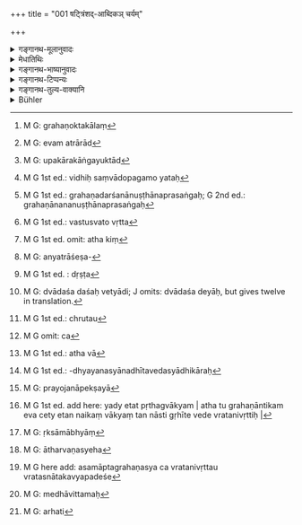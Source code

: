 +++
title = "001 षट्त्रिंशद्-आब्दिकञ् चर्यम्"

+++

<details><summary>गङ्गानथ-मूलानुवादः</summary>

Duties relating to the Three Vedas should be observed under the Preceptor for thirty-six years, or for half that period, or for a quarter, or precisely till they have been got up.—(1)
</details>

<details><summary>मेधातिथिः</summary>

द्विविधो ब्रह्मचारी पूर्वत्र प्रतिपादितः- नैष्ठिक उपकुर्वाणश् चेति । "आ समाप्तेः शरीरस्य यस् तु शुश्रूषते गुरुम्" (म्ध् २.२४४) इत्य् अनेन नैष्ठिकब्रह्मचर्यम् उक्तम् । "आ समावर्तनात्" (म्ध् २.१०८) इति पक्षान्तरम् अपि सूचितम् । तत्र नैष्टिकस्य नामधेयस्य प्रतिलम्भेनैव निमित्तवता अवधिशेषः सुगमितः । निष्ठाम् समाप्तिं गच्छति नैष्ठिकः । श्रुत्यैव कालो विहितः "आ समाप्तेः" इति । उपकुर्वाणस्य- 

- अनेन क्रमयोगेन । (म्ध् ६.८५) 

- तपोविशेषैर् विविधैर् व्रतैश् च विधिचोदितैः । 

- वेदः कृत्स्नो ऽधिगन्तव्यः ॥ (म्ध् २.१६५) 

इति संख्याया अविवक्षाया चैकद्वित्रिचतुःपञ्चषट्सप्तादिशाखाध्ययनं यथाशक्ति प्राप्तं नियम्यते ।

- **त्रैवेदिकं व्रतं चर्यम्** । त्रयाणां वेदानां समाहारस् त्रिवेदी, तद्ग्रहणप्रयोजनं **त्रैवेदिकम्** । ग्रहणक्रिया वृत्ताव् अन्तर्भवति वेदाधिगमस्य प्राग्विहितत्वात् । **व्रतं** ब्रह्मचारिधर्मकलापः । **चर्यं** चरितव्यम् । कृत्यो विधौ ।

- एवम् आहरणादीनां ग्रहणान्ततायां प्राप्तायाम् आह- **षट्त्रिंशदाब्दिकम्** इति । गृहीते ऽपि वेदे कालः पूरयितव्यः । 

- <u>यदि</u> स्वाध्यायाध्ययनविध्यर्थो धर्मः, तस्य च स्वाध्यायविधेर् ग्रहणे निवृत्तिः, किमर्था तर्हि द्वादशवार्षिकी ग्रहणोत्तरकालं[^१] व्रतचर्यानुवृत्तिः । 


[^१]:
     M G: grahaṇoktakālaṃ

- <u>अत्यल्पम्</u> इदम् उच्यते । दर्शपूर्णमासादिष्व् अप्य् आग्नेयादियागेभ्यः पराञ्चि यान्य् अङ्गानि तत्राप्य् एतद् वक्तव्यम् । समस्ताङ्गानुष्ठान एवाराद्[^२] उपकारकाद्यङ्गयुक्ताद्[^३] विशिष्टक्रमकाद् विध्यर्थसंपद्य् अवगतायां परिचोदनाशब्दाद् एव विधिः संपद्यते[^४] । 


[^४]:
     M G 1st ed.: vidhiḥ saṃvādopagamo yataḥ


[^३]:
     M G: upakārakāṅgayuktād


[^२]:
     M G: evam atrārād

- <u>अथ</u> महतो लधीयांसस् तदर्धिकपादिकग्रहणावधयः पक्षाः सन्ति । तेषु सत्सु कः खलु महाप्रयासम् अतिचिरकालं तावद् द्वादशवार्षिकं व्रचरणम् आद्रियेतेति चेत्, 

- <u>फलभूमार्थिनो</u> ऽङ्गभूयस्त्वम् अनुष्ठास्यन्ति । तद् उक्तं "प्रयत्नविशेषात् फलविशेषेण भवितव्यम्" इति ।

- <u>ननु</u> च नार्थावबोधाद् ऋते ग्रहणद्वारेण स्वाध्यायाध्ययनस्य किंचिद् अपरं फलम् अस्ति । एवं ह्य् आहुः- न तस्याध्ययनमात्रं तत्रभवन्तो याज्ञिकाः फलं समामनन्तीति । तथा "दृष्टो हि तस्यार्थः कर्मावबोधनं नाम" (शब् १.१.१) इति शबरभाष्ये । तस्य न च कश्चिद् विशेषो दृश्यते । 

- <u>यद्य् एवं</u> ग्रहणकाले ऽप्य् अन्तरेण व्रतधर्मानुष्ठानं ग्रहणानुष्ठानप्रसङ्गः[^५] । कश् चैवम् आह- अर्थावबोधार्थः स्वाध्यायविधिर् इति । स्वाध्यायविधिः स्वार्थ एव । नान्यस्यान्यार्थतायां प्रमाणम् अस्ति । अर्थावबोधो हि ग्रहणे सति वस्तुस्वभावत[^६] उत्पद्यते न विधितः । 


[^६]:
     M G 1st ed.: vastusvato vṛtta


[^५]:
     M G 1st ed.: grahaṇadarśanānuṣṭhānaprasaṅgaḥ; G 2nd ed.: grahaṇānananuṣṭhānaprasaṅgaḥ

- अथ किं[^७] स्वर्गादिफलार्थिनो ऽयं विधिः । 


[^७]:
     M G 1st ed. omit: atha kiṃ

- <u>एतद् अपि</u> कथं भविष्यति । 

- <u>का </u>तर्हीयं वाचो युक्तिः- "फलविशेषेण" इति । 

- <u>एषा</u> वाचो युक्तिः । संस्कारविधिस् तावद् अयं स्वाध्यायप्रधानः, तस्य स्वाध्याये कर्मण्य् उत्पन्नत्वात् । संस्कारविधयश् च न साक्षाद् अधिकारम् अर्हन्ति, किं तु संस्कार्यद्वारेण साधिकारविध्यन्तरम् अनुप्रविशन्ति । यथा "व्रीहिम् अवहन्ति" इति दर्शपूर्णमासाधिकारविषयाग्नेयादियागसाधनभूतपुरोडाशप्रभृतिव्रीहितुषकण-विप्रमोचनादिसंस्कारद्वारेण दर्शपूर्णमासापूर्वसंबन्धम् अनुभवति अवघातः, न तन्निरपेक्षः, स एव कर्तव्यतया प्रतीयते । एवम् हि वेदस्य संस्कार्यत्वं नान्यत्राशेषभूतस्य[^८] निर्वहति । दृष्टः[^९] स्वाध्यायाध्ययनानन्त्रम् अर्थावबोधः । अत इदम् अध्ययनम् अर्थावबोधपर्यन्तम् अवघात इव तण्डुलनिष्पत्तिपर्यन्तः । एतावांस् तु विशेषः । प्रकरणे ऽधीतत्वाद् अवघातो झट् इति लब्धाधिकारविध्यन्तरसंबन्धः । अयं त्व् अनारभ्याधीतत्वाद् अवबोधपर्यवसायी सकलफलकर्मानुष्ठानोपयोगितया गम्यमानो ऽधिकारः । तथा विध्यर्थनिवृत्तिर् एव फलविशेषो ऽभिप्रेतः । विधेर् हि पुरुषार्थत्वं व्युत्पन्नावगमम्, तत् साक्षाद् भवतु वा परंपरया वेति न विशेषः । गम्यमानाधिकारत्वाच् च स्वतन्त्र एवायं विधिः स्वात्मानम् अनुष्ठापयति, यद्य् अपि नित्यकामश्रुतिष्व् अर्थावबोध उपयुज्यते ।


[^९]:
     M G 1st ed. : dṛṣṭa


[^८]:
     M G: anyatrāśeṣa-

- <u>ये त्व्</u> अर्थावबोधद्वारेण ज्योतिष्टोमादिविध्येककार्यत्वम् इच्छन्ति तत्फलस्यैव च प्रयत्नविशेषाद् अतिशयम् आहुस् तेषाम् आचार्यकरणविधिना किम् अपराद्धम्, येन महता यत्नेन तदेककार्यता निषिध्यते । अप्रामाण्यं वेदस्य भवतीति चेत्, अस्तु । न प्रयोजनवशेन युक्तिसामर्थ्यायातो ऽर्थो हातुं शक्यते । युक्तिस् तु युक्त्यन्तरेण बलीयसा बाध्यते । 

- आचार्यकरणविध्येककार्यत्वे त्व् अस्य विधिरूपतैव हीयते, स्वार्थस्याविवक्षितत्वात् । तत्तुल्यं ज्योतिष्टोमाद्यनुप्रवेशे ऽपि । 

- यदा तु स्वतन्त्रो ऽयं विधिः स्वार्थानुष्ठापकस् तत्समानस्कन्धस् तदा स्वयम् एवेतिकर्तव्यतया युक्तो ऽनुष्ठीयते । 

- तत्र ये विकल्पिताः कल्पा लघीसांसो गरीयांसश् च, तेषां लघियसा सिद्धे गरीयसाम् अनुष्ठानं विध्यर्थ एव विशेषम् आवहति । यथाधाने "एका देया तिस्रो देया द्वादश देयाः" (वार्श् ३.२.३.४५) इत्यादि[^१०] । अनुष्ठिते चास्मिन् विधौ स्वसामर्थ्याच् छ्रुतो[^११] वा भवतु प्रतीयमानो वा कल्पो वा, प्रमाणभेदो ऽयं न संबन्धभेद, सर्वथोभ्यतः स्पर्शतो न मुच्यामहे, यद्य् अस्य विधिः स्वार्थानुष्ठापको ज्योतिष्टोमाद्युपकारकत्वं च[^१२] ।


[^१२]:
     M G omit: ca


[^११]:
     M G 1st ed.: chrutau


[^१०]:
     M G: dvādaśa daśaḥ vetyādi; J omits: dvādaśa deyāḥ, but gives twelve in translation.

- <u>ननु</u> किम् इदं पूर्वापरविरुद्धं प्रलप्यते । प्रागुक्तम्- न साक्षात् संस्कारविधयो ऽधिकारसंबन्धिनः, इदानीं तु स्वतन्त्र एवायं विधिः स्वार्थानुष्ठापक इति । यथायं[^१३] विशेषश्रुतेनान्वयिना न संबध्यते, गम्यमानस् त्व् अधिकारः संस्कारविधीनाम् अप्य् अविरुद्ध इति । नायं विशेषो यद्य् अस्य विधिप्रयुक्तम् अनुष्ठानम् अर्थावबोधांश इष्यते । पाठमात्रस्याचार्यविधिप्रयुक्तत्वात् संस्कारविधीनाम् अधिकारसंबन्धो ऽभ्युपगतः स्यात् । अथ विध्यन्तरोपकारकत्वात् तत्प्रयुक्तम् अनुष्ठानम्, तथा सत्य् अधिकृतस्याध्ययनं स्यान् नाधीतवेदस्याधिकारः[^१४] । तदा च शूद्रस्याधिकारो दुर्निवारः । न चाध्ययनानन्तरं वेदार्थश्रवणं प्राप्नोति । यदैव हि यदृच्छया कुतश्चिद् अधिगतं भवति "ज्योतिष्टोमनाम कर्म वैदिकं स्वर्गफलम्" इति, तदैव तदितिकर्तव्यतां शिक्षेत् । तत्काल एव च तदुपयोगिनो मन्त्रान् याजमानान् अधीयीत ।


[^१४]:
     M G 1st ed.: -dhyayanasyānadhītavedasyādhikāraḥ


[^१३]:
     M G 1st ed.: atha vā

- <u>अत्र केचिद्</u> आश्रयिन्यायेन (प्म्स् ४.१.१८) परिहरन्ति । यथैव हि स्विष्टकृदादय उभयरूपाः संस्कारार्थकर्मतया, एवं स्वाध्यायाध्ययनम् अप्य् अभिधानविनियोगानुसारितया क्रियाफलावबोधदर्शनेन च संस्कारकर्म फलवत् कर्मार्थकर्म । अतः साधिकारत्वसिद्धिः । कः पुनर् अधिकारी । उपनीतस् त्रैवर्णिको माणवक इति ब्रूमः । ब्रह्मचारिधर्मेषु ह्य् एतद् आम्नायते । लिङादयो ह्य् अविनाभूतनियोज्यार्थविध्यर्थप्रतिपादकाः । तत्र विशेषाकाङ्क्षायां क्वचिच् छब्दसमर्पितो विशेषो भवति- "स्वर्गकामो यावज्जीवम् अग्निहोत्रं जुहोति" । क्वचिद् श्रुतो ऽप्य् अन्विताभिधानसामर्थ्यबलेन कल्प्यो विश्वजिदादिषु । क्वचित् प्रकरणाद् वस्तुसामर्थ्याद् विध्यन्तरपर्यालोचनयापि च प्रतीयते । तद् एतद् इह सर्वम् अस्ति । प्रकृतो ब्रह्मचारी । वस्तुसामर्थ्येन चार्थावबोध उपजायते । स च सर्वविधिषूपयुज्यते, विदुषो ऽधिकारात् ।

- <u>तद् इदम् अपरे</u> न मृश्यन्ति । संस्कारविधित्वेनैवास्य प्रतीयमानाधिकारता । यतः संस्कारकर्माणि संस्कार्यार्थतयानुष्ठीयन्ते । यदि च संस्कार्ये न दृश्येत विशेषस् ततः सक्तुवत् संस्काररूपता हीयेत । अस्ति चात्र फलवत्कर्मावबोधलक्षणो विशेषः । यत् तु "स्विष्टकृदादिवत्" इति, तत् प्रकृतिप्रत्ययविज्ञानागम्यत्वरूपहानितया युक्तोभयरूपता । 

- तस्मात् स्थितं स्वतन्त्रो ऽयं विधिर् माणवकस्येति । अतश् च स्वत एवानुष्ठेयो नावघातादिवद् दर्शपूर्णमासाद्यधिकारनियोगाक्षेपेण ।

- एवम् अनेकवेदाध्ययनम् अपि द्रष्टव्यम् । तत्रापि ह्य् एकेन वेदेन निर्वृत्ते विध्यर्थे किम् इत्य् अनेकवेदाध्ययनम् । फलबूम्ना तु युज्यते । फलं च पूर्ववत्, न तु वाक्यशेषाधीतं पयोदध्यादि । एवाम् स्थित एकवेदाध्यायिनः स्वशाखानदीतानां मन्त्राणां कर्मोपयोगिनां कर्मानुष्टानकाले सामर्थ्यात् तदाक्षिप्तम् अध्ययनम् अनुज्ञातं भवति । यद्य् अप्य् अधीतवेदस्याधिकारे "अधीत" इति ।

- <u>अन्ये</u> तु "ब्राह्मणेन निष्कारणो धर्मः षडङ्गो वेदो ऽध्येयः" (पत् इ- १) इति निष्कारण इत्य् एतस्याधिकारपदतां मन्यन्ते । निष्कारणः, कारणं प्रयोजनम् अनुद्दिश्य, नित्यकर्मवत् कर्तव्यम्। न ह्य् अस्याधिकारसमर्पकत्वम् अन्तरेण विषयद्वारेण क्रियाकारकतद्विशेषणत्वादिनान्वयः संभवति । तस्मात् सत्य् अपि संस्कारविधित्वे गम्यमानाधिकारत्वं श्रूयमाणाधिकारत्वं वाविरुद्धम् ।

- <u>अपरे</u> तु संस्कारविधित्वाद् अनधिकारताम् एव ज्यायसीं मन्यन्ते । अनुष्ठानविशेषलाभार्थो ह्य् अधिकार उपास्यते । स चेह संस्कार्यविशेषदर्शनाद् एव सिद्धः । संस्कारविधयः प्रयोजनापेक्षाः[^१५] । क्रियाफलम् एवात्र विधिसाध्यम् । तच् च कर्मस्थं ग्रहणलक्षणं दृश्यत एवाविरुद्धम् ।


[^१५]:
     M G: prayojanāpekṣayā

- अश्रुते विभागे स्मृत्यन्तराद् विभागावगतिः- "प्रतिवेदं ब्रह्मचर्यं द्वादशाब्दानि" (य्ध् १.३६) इति । के पुनर् अत्र त्रयो वेदा अभिप्रेताः । ऋग्वेदो यजुर्वेदः सामवेद इति । अथ किं नाथर्वणो वेद इति ।[^१६] क एवम् आह । किं त्व् अत्र यथाश्रुतं संस्कार्यत्वनिर्बर्हणायाम् अर्थावबोधनिष्ठतया तस्य विधेर् अनुष्ठानलाभः । अवबोधो हि सकलकर्मानुष्ठानोपयोगीति । आथर्वणश् चाभिचाराद्युपदेशबहुलः । तस्मान् न ज्योतिष्टोमादिकर्माणि विधीयन्ते । नापि तेषां किंचिद् आङ्गम् । त्रय्यैव हौत्राध्वर्यवौद्गात्रादिसकलतदङ्गपरिसमाप्तिः । प्रधानोत्पत्तिविधयश् च त्रय्याम् एव ज्योतिष्टोमादीनां सन्ति । ब्रह्मत्वम् अपि त्रय्याम् एव विद्यते । त्रिशब्दश् च संख्यावचनः । न च संख्याशब्दाः कंचिद् धर्मम् एकम् अनपेक्ष्य प्रवर्तन्ते । अतो येषाम् एवेह कर्योपदेशपरता त एव त्रिशब्देनाभिगदितुं शक्यन्ते । न चाथर्वणस्य तत्कार्यानुप्रवेशः । न तत्र प्रधानविधयो ज्योतिष्टोमादीनाम्, नाङ्गविधयः । श्येनादिष्व् अभिचारयज्ञेषु त एवर्त्विजः सैवान्यापीतिकर्तव्यता । वेशेषो ऽपि यः सो ऽपि त्रय्याम् एवोपदिष्टः । अत ऋग्यजुषाम् ऋक्सामभ्यां[^१७] चैकत्र कर्मणि समावेशाभावात् त्रिवेदीव्यपदेशानुपपत्तेर् नाथर्वणस्येह[^१८] ग्रहणं स्वाध्यायशब्दवाच्यत्वात् त्व् अध्ययनविधेस् तद्विषयत्वम् अविरुद्धम् ।


[^१८]:
     M G: ātharvaṇasyeha


[^१७]:
     M G: ṛksāmābhyāṃ


[^१६]:
     M G 1st ed. add here: yady etat pṛthagvākyam | atha tu grahaṇāntikam eva cety etan naikaṃ vākyaṃ tan nāsti gṛhīte vede vratanivṛttiḥ |

- **तदर्धिकम्** । षट्त्रिंशत्संख्या प्रत्यवमृश्यते । ततो ऽर्धम् अष्टादशवर्षाणि । अत्रापि विभागकल्पना षड्वर्षाणि । अत्रापि **पादिकम्** । पादश् चतुर्भागभागिनी सैव संख्या । नव वर्षाणि । चतुर्थो भागः । प्रतिवेदं त्रीणि ।

- <u>कथं</u> पुनस् त्रिभिर् वर्षैर् वेदः शक्यो ग्रहीतुम् । 

- [^१९]भवति कश्चिन् मेधावितमः[^२०] । 


[^२०]:
     M G: medhāvittamaḥ


[^१९]:
     M G here add: asamāptagrahaṇasya ca vratanivṛttau vratasnātakavyapadeśe

- <u>अपर आह</u> । न ग्रहणस्वरूपप्रयुक्ता धर्माः, किं तर्हि तद्विषयेण विधिना प्रयुज्यन्ते । तत्रापि निवृत्ते ग्रहणे यदि कानिचिद् अहानि नियमानुपालनम् अध्ययनकाले क्रियते तावत् संपाद्यत एव शास्त्रार्थः । भवेत् स्वाध्यायविध्यर्थं तावतैवाङ्गकलपानुष्ठानम् । असमाप्तग्रहणस्य तद्व्रतनिवृत्तौ व्रतस्नातकव्यपदेशः । अतः कालविशेषविधानं युक्तम् । त्रिभिर् वर्षैः विना न व्रतस्नातको भवति । तद् यद्य् अपि "स्नानं वेदसमाप्ताउ" इति केचित् स्मरन्ति, तथापि तदर्थव्रतसमाप्ताव् अपि प्रयोग उपचाराद् उक्त एव । 

- <u>तद् अयुक्तम्</u> । सत्य् अपि विधिप्रयुक्ते यावदध्ययनभावितैव व्रतानां युक्ता । अध्ययनसंयोगेन हि तानि चोद्यन्ते । यावदध्ययनं भवितुम् अर्हन्ति[^२१] । वचनाद् एव हि त्रिसांवत्सरी व्रतवर्या प्राग् अपि ग्रहणाद् यद्य् एतत् पृथग्वाक्यम् । अथ तु ग्रहणान्तिकम् एवेत्य् एकं वाक्यम्, ततो नास्त्य् अगृहीते वेदे व्रतनिवृत्तिः । एवकारेणैवम् एव पक्षम् अनुमन्यन्ते । 


[^२१]:
     M G: arhati

- <u>यदि</u> नास्त्य् अगृहीते वेदे तन्निवृत्तिः, कथं तर्हि व्रतस्नातको वेदस्नातक इति भेदेन व्यपदेशः ।

- <u>चतुर्थे</u> वक्ष्यामः । 

- षट्त्रिंशदब्दाः समाहृताः "षट्त्रिंशदब्दम्", तत्र भवं **षाट्त्रिंशदाब्दिकम्** । एवं **त्रैवेदिकम्** । तदर्धपरिमाणं **तदर्धिकम्** । एवं **पादिकं ग्रहणान्तिकम्** इति । सर्वत्र "अत इनिठनौ" (पाण् ५.२.११५) इति मत्वर्थीयः । न तु यस्य यत्परिमाणं तत् तस्यास्तीति शक्यते ऽपदेष्टुम् ॥ ३.१ ॥
</details>

<details><summary>गङ्गानथ-भाष्यानुवादः</summary>

Two kinds of Religious Students have been described above—the life-long student and the student for a limited period. Verse 2.244—where it is said that ‘he serves the Preceptor till the dissolution of his body’—has described the life-long studentship; while verse 2.108—where the ‘Final Return’ has been described as the limit—has indicated the other alternative. As regards the ‘Life-long Student,’ the mention of the name, itself, which is based upon reason, serves to indicate the limit of the period of studentship; the term ‘*naiṣṭhika*’ meaning that which goes to the very ‘*niṣṭhā*.’ or end of a thing; and the exact period has been stated by the direct declaration that ‘it extends to the dissolution of the body.’ As regards the ‘limited’ studentship, we have the following texts bearing upon it:—(*a*) ‘by this course of application etc.,’ (6. 85), (*b*) ‘the entire Veda should be acquired by means of particular austerities and several observances prescribed by Injunctions’ (2.165); and since these texts do not specify any particular number of Vedas to be learnt, it would seem as if these injunctions intended the pupil to learn one, two, three, four, five six, seven or any other number of Vedic texts, in fact, as many as he could learn. The present verse proceeds to restrict the number of Vedas to be learnt.

‘*Duties relating to the Three Vedas should be observed*.’—‘*Relating to the three Vedas*’ means ‘conducive to the learning of the three Vedas;’ the act of ‘learning’ being implied by the compound, on the strength of the fact that the ‘getting up of the Veda’ has been presented before.—‘*Duties*’—*i.e*., the whole lot of duties laid down for the Religious Student,—‘*should be observed*’—one shall observe them; the verbal affix having the injunctive force.

From the above it might be assumed that the duty of ‘fetching the fuel’ and the rest also should continue to be kept up only till the texts have been got up (and no longer); and, in order to preclude this notion, the text adds—‘*for thirty-six years*;’ which means that even after the Veda has been got up, the full period has to be completed.

“If the detailed duties, that have been laid down are related to the injunction of learning the Veda,—and this Injunction ceases to be operative after the Veda has been learnt,—then why should the observances of studentship be continued for twelve years, even after the Veda has been learnt?”

What you say is too little. You might say the same in regard to the performance, at the *Darṣa-pūrṇamāsa*, of all those secondary details that come after the *Āgneya* and other primary offerings. The fact of the matter is that, just as in the case of the sacrifice, the due result is obtained only when the act is performed along with all its details, so in the case in question also the fulfilment of the Injunction (of Learning) is complete only after the act has been performed along with all the details in the duly prescribed order.

“There are several lesser alternative periods—half, and quarter of the full period—mentioned as the limit for study; and when these are permitted, who is there who would keep up the observances, which require such effort, for twelve years?”

Pupils, desirous of more extensive results, will have recourse to the carrying out of the larger details. To this effect we have the saying—‘when there is greater effort, there must follow larger results.’

“As a matter of fact, the learning of the Veda, through study, does not lead to any other result except the understanding of the meaning of Vedic texts. They say that—‘the revered Ritualists do not regal’d mere learning as the result;’ and in the *Śabara-bhāṣya* also we read—‘the purpose served by it has been found to consist in the comprehension of what should be done.’ And certainly, there is no diversity (or divergent grades) in the said comprehension.”

If that be so (if the comprehension of meaning were the sole end of Vedic Study), then, inasmuch as such comprehension could come about at the time of learning the Text, even without the keeping of any observances, there should be no keeping of the observances at all. Then again, who says that the Injunction of Vedic Study is for the purpose of comprehending the meaning of Vedic texts? In fact, the Injunction of Vedic Study is for the purpose of Vedic Study itself; there is no reason for regarding one thing as being for. the purpose of another thing. As for the comprehension of meaning, it follows after the Text Las been learnt, by the very nature of things, and not by virtue of the Injunction.

“Then, is the Injunction meant for one who desires Heaven?”

How can this also be possible?

“What, then, is the meaning of your assertion that there are larger results obtained (when the act is performed along with more extensive details)?”

The meaning of the statement is as follows:—The whole Injunction prescribes a sanctiticatory process, in which ‘Vedic Study’ forms the predominant factor, by reason of the sanctification being accomplished during that ‘study.’ And Injunctions of sanctifications do not stand in need of the direct mention of the result the seeker whereof would be entitled to their performance; in fact, through the object sanctified, they become part and parcel of another Injunction in connection with which a particular result has been mentioned. For example, we have the Injunction ‘the corns should be threshed and this ‘threshing’ becomes related to the transcendental results proceeding from the Darśa-pūrṇamāsa sacrifices,—not by itself, but—only through the removal of the chaff which goes to purify the corns of which is made the cake used at the *Āgneya* and other offerings making up the
*Darśa-Pūrnamāsa*; and it is thus that the threshing comes to be
recognised as something to be done. In the same manner, the Veda cannot be regarded as something to be sanctified or refined, except as subordinate to something else. As a matter of fact, we find that the comprehension of meaning actually follows after ‘Vedic Study from which it follows that this act of ‘study’ itself extends up to the comprehending of the meaning, just as the act of ‘threshing’ extends up to the accomplishment of the Rice. The only difference in the two cases is as follows:—By reason of its injunction occurring in the same context, the ‘threshing’ becomes quickly recognised as related to another Injunction mentioning a result; while the Injunction in question (of Vedic Study) does not occur in the context of any particular act, and is regarded as extending up to the comprehension of meaning; so that its connection with results is only implied by the fact of its being of use in the performance of all those acts that are enjoined as leading to various results. Thus the fact that an Injunction aims at some useful purpose of man is readily understood; and it makes no difference whether it does so directly or indirectly. And since its connection with a result is clearly implied, the Injunction in question gets itself carried out independently by itself, even though the comprehension of meaning is of use in connection with the injunctions of compulsory and voluntary acts.

Some people have held the view that—“the injunction of Vedic Study serves, through the comprehension of meaning, the same purpose as the injunctions of the Jyotiṣṭoma and other acts, and that the additional effort (involved in Vedic Study and comprehension of meaning) serves to enhance the quality of the results brought about by those acts.” But what fault has the Injunction of ‘becoming a Teacher’ done for those people, that they should have made great efforts to deny the view that this latter also serves the same purpose as the Injunction of ‘Vedic Study?’ If it be urged that—“under this view, the Veda would become unauthoritative,”—our answer is that, that might be so; but when a certain fact is well established by reason and arguments, it is not abandoned or rejected for the sake of accomplishing any purpose. In fact, an argument is set aside only by another and a more cogent argument.

“But if the Injunction of Vedic Study were taken as serving the same purpose as that of ‘becoming a Teacher,’ then the former would lose its injunctive character; as in that case no significance would attach to what is expressed by its own words.”

The same thing happens also when the Injunction in question is made a part and parcel of the Injunction of the Jyotiṣṭoma, etc.

If, on the other hand, the Injunction of Vedic Study is regarded as independently by itself conducive to the carrying into effect of what it enjoins, then, standing upon an equal footing with all other Injunctions, it rightly comes to be acted up to by itself, as a necessary factor (of all performances).

Thus then, out of the several alternative options—some heavier than the rest—that have been set forth (in the verse), if the lighter alternative serves to accomplish the desired purpose, all that the undertaking of the heavier option can do is to add something to the quality of what has been prescribed by the Injunction. Just as is the case with the options of giving ‘one, three or twelve cows’ as a fee in connection with the Laying of Fire. Thus then, if the Injunction of Study has been carried into effect on its own accouut (and the Veda has been studied), we cannot escape from its twofold relation—*viz*.: (1) its leading to the performance of what it itself prescribes, and (2) its helping the performance of the Jyotiṣṭoma and other acts; it matters little whether such relation is directly stated, or implied, or assumed; for this latter fact would involve a diversity only in the means whereby the knowledge of the relation is obtained, and not any in the relation itself.

“How is it that you are making statements, of which the succeeding ones are inconsistent with the preceding ones? It has been asserted above that Injunctions of sanctification are never directly related to results; while now it is stated that the Injunction in question is by itself conducive to itself being carried into effect. It might be urged that—‘Though it is true that the Injunction of Sanctification is not related to any directly mentioned result, yet there is nothing incompatible in its being related to such results as are indirectly indicated.’ But even this makes no difference, if the performanceof the act (of Study), as prompted by the injunction in question, is made to extend to the comprehension of meaning also. Even so, the mere learning of the Text being got at in accordance with the Injunction of ‘having recourse to a teacher &c.,’ it would become admitted that Injunctions of sanctification are related to definite results. If, on the other hand, the performance of the act (of study) were in accordance with the Injunction as helping other Injunctions (*i.e*., those of the Jyotiṣṭoma and other acts), then, in that case, it would come to this that the Veda would be studied by one seeking after the stated result, and not that the person who has studied the Veda is entitled to the performance of acts leading to that result; and in that case, the Shudra’s title could not be denied. Nor does it necessarily follow that the meaning of Vedic texts should be learnt immediately after the texts have been learnt. In fact, whenever one might, by chance, come to understand that ‘a certain Vedic act, named Jyotiṣṭoma, leads to Heaven,’ he would learn the details of the procedure of that act, and at that same time he would also read up such Vedic texts related to that act as would have to be recited by the sacrificer.”

To the above, some people make the following answer, on the basis of the principle enunciated in Pūrva-Mīmāṃsā—Sutra 4.1. 18 *et. seq*. The
*Sviṣṭakṛt* and other similar offerings have been regarded as being of
both kinds, serving the purposes of sanctification and also leading to specific results; and, on the same analogy, ‘Vedic Study’ also would be of both kinds—being purely sanctificatory, as indicated by the words of the Injunction prescribing it, and also leading to particular results, by virtue of its bringing about the comprehension of the meaning of texts which ultimately leads to the performance of acts (directly bringing about those results). It is in this manner that the Injunction of Vedic Study becomes conducive to definite results.

“But who is the person to whom the results accrue (and who, by seeking for that result, comes to perform the act)?”

Our answer is that it is the Boy belonging to one of the three higher castes, who has gone through the Initiatory Rite. That this is so is clear from the fact that the act (of Vedic Study) has been prescribed among the duties of the Religious Student. The Injunctive and other similar affixes are expressive of that injunction or persuasion which is inseparable from the person sought to be persuaded; and when the question arises as to particular details regarding that person, (*a*) sometimes the information is supplied by the words of the Injunction itself—*e.g*., in the sentence ‘one desiring heaven should perform the Agnihotra throughout his life (*b*) sometimes, even though not directly mentioned, he comes to be assumed on the basis of what is directly stated;—*e.g*., in the case of the *Viśvajit* and other sacrifices;—(*c*) sometimes, again, he is indicated by the examination of other Injunctions in view of the force of the context and the nature of things. In the present case, all this is present:—(*a*) the Religious Student happens to be the person dealt with in the context (in which the injunction of Vedic Study occurs); (*b*) the comprehension comes about from the nature of things; and (*c*) the Study is of use in connection with all other Injunctions, as it is only one who has learnt the Veda that is entitled to the performance of any Vedic act.

This explanation is not accepted by others. \[According to these\] it is in the character of the ‘Injunction of Santcification’ itself that the Injunction in question has (he corres-pondiṇg result indicated. As a matter of fact, all sanctificatory acts are done for the sake of the thing sought to be sanctified; and if no peculiarity is perceived in that object, then the act would lose its very character of ‘sanctification,’ as it happens in the case of the ‘*Saktu*.’ In the case in question, however, there does appear a peculiarity in the shape of the comprehension of acts conducive to definite results. The case of the ‘*Sviṣṭakṛt*’ offering has been cited above; but in that case the two-fold character has to be admitted, as if both were not held to be denoted by the root and the affix, then the act (of ‘sacrifice’) would cease to be itself.

From all this it follows that the Injunction in question stands by itself, and pertains to the initiated boy; and hence the act (of ‘study’) has to be done fo r its own sake, and not as subserving, like the *threshing* of corn, the purpose of results proceeding from the performance of the *Darśa-pūrṇamāsa* and other sacrifices.

The same should be understood to be the case with the learning of more than one Veda; In connection with this also, the question might arise as to why one should learn several Vedas, when the Injunction is duly fulfilled by the learning of one Veda only? And here also the answer would be that the learning of several Vedas would be conducive to large results. The result of such learning also would be of the nature described above, and not of the nature ‘milk,’ ‘curd,’ and the like. Such being the case, if one has learnt a single Veda, when he comes to undertake the performance of acts requiring the use of mantras not occurring in the particular Vedic Rescension learnt by him, the very force of circumstances permits his learning of those Mantras; though in describing the title to the performance of Vedic acts, as belonging to ‘persons who have learnt the Veda,’ the qualification mentioned is that he should have *duly learnt* the Veda. \[But the peculiar circumstances of the case render it permissible for the performer to leam the mantras at the time\].

Others have held that in the text—‘that the Veda with its six subsidiary sciences should be learnt is what should be done by the Brāhmaṇa without any other motive,’—the phrase ‘without any other motive’ explains the nature of the act as regards the person to perform it; the term ‘without any motive’ means ‘without having any other end in view;’ so that what is meant is that the act should be done as a compulsory one. Unless we take this term as indicating the nature of the person to perform it, it cannot be construed with the rest of the sentence either in the form of an act, or in that of an agency contributing towards the act, or in that of a qualification of the act, and so forth.

Thus, then, even though the Injunction in question be one of sanctification, yet it may have its result indicated indirectly (as explained before), or stated directly (as now explained); and neither of this involves any incongruity.

Others, again, argue that since it is an Injunction of sanctification, it is better to take it as not related to any result at all. For the result is sought after only for endowing the act with a certain peculiarity; and this peculiarity in the present case is obtained by noting the thing to be sanctified. It is true that Injunctions of sanctification stand in need of the mention of purposes served by them; but all that is sought to be accomplished by an injunction is the result of the act enjoined; and such result, in the present case, is actually found to consist in the ‘getting up’ of the text; and there is nothing incongruous in this.

The present verse not specifying the period for the learning of each Veda, we derive the knowledge of the specific period from other Smṛti-texts, which lay down that the studentship relating to each Veda is to extend over twelve years.

The next question that arises is—which are the ‘three Vedas’ that are meant here?

They are the Ṛgveda, the Yajurveda and the Sāmaveda.

“Then, is the *Atharvan* not a Veda at all?”

Who says so? All that is meant by the present context is a certain sanctification; and when the sanctification in question is found to be one that can be accomplished by taking the words of the present verse in their literal sense, the Injunction in question has its performance secured by being extended up to the comprehension of meaning; and this for the simple reason that the said comprehension is of use in all performances. As for the Atharvan Veda, it deals for the most part with magical spells, and hence neither the *Jyotiṣṭoma* and other such acts, nor any details pertaining to these, are prescribed in it; in fact, all the duties relative to the *Hotṛ* the *Adhvaryu* and the *Udgātṛ* are completely laid down in the Three Vedas; the duties of the Brahman-priest also are laid down in the Three Vedas. Then, again, the term ‘three’ denotes a special number, and whenever a particular numeral is used, it is always with reference to a particular character (in which the things included under that number are found to agree). So that, in the case in question, those alone can be taken as included under the number ‘three’ which are found to possess the common character of containing Injunctions regarding what ought to be done. And the Atharvan does not fall within this category; as it does not contain any injunctions of such, primary acts as the Jyotiṣṭoma and the rest, not of any of their subsidiaries. As regards the *Śyena* and other malevolent sacrifices, these also are performed by the same priests (as the
*Jyotiṣṭoma*, &c.), and their procedure also is the same, with a few
additional details; but even those peculiar details are such as have been prescribed in the Three Vedas. Thus, theu, since the Atharvan Veda is\|not found, in the performance of any act, to be grouped either With Ṛk and Yajus, or with Ṛk and Sāman, it cannot be included under the appellation of ‘Three Vedas and this is the reason why it has not been mentioned in the present context But, since it is included under the term ‘*svādhyāya*,’ ‘*veda*,’ there is nothing incongruous in its being included under the wider Injunction of ‘Vedic Study.’

‘*For half that period*’—‘*that period*’ refers to ‘thirty six years;’ the ‘half’ of which is eighteen years. Here also the division of time would be six years for each Veda.

‘*Or for a quarter*;’—‘Quarter’ is the fourth part of the said number,
*i.e*., nine years, that is, three years for each of the three Vedas.

“But how can the Veda be got up in three years.”

It is quite possible that a certain pupil may be exceptionally intelligent (and he could get up the Veda in three years).

Other people offer the following explanation:—The duties prescribed in the verse are not made conditional upon the character of the ‘learning they are conditioned by the injunction bearing upon the duties themselves. So that if, before the learning has been accomplished, the rules are duly observed for a few days during the course of learning, the purpose of the Injunction becomes duly fulfilled; as the observance of the details even to that extent would go to fulfil the conditions of the Injunction of Vedic Study. If one puts an end to his observances before he has got up the text, then he comes to be called a ‘*Vratasnātaka*’ ‘renouncer of observances.’ Thus, inasmuch as both these contingencies are possible, it is only right that a definite period of time should have been prescribed; and the meaning is that one does not become entitled tō the title of ‘*Vratasnātaka*’ unless he has put in *three years*’ work (at least). Though some *Smṛtis* lay down that ‘there is Final Bath only on the completion of Vedic Study,’ yet it is quite reasonable to apply the name ‘Bath’ (*snāna*) figuratively to the completion of the observances relative to Vedic Study.

This, however, is not right. Though the observances are objects of independent Injunctions, yet the right course to be adopted is that they should be kept up as long as the ‘study’ continues. In fact, the observances having been actually enjoined in connection with Study, they must continue throughout the study. If the first part of the present verse (consisting of the first three feet) were taken separately, then the words of the text themselves would make the observances abandoned after three years only, even before the ‘study’ has been finished. If, on the other hand, the whole verse—including the last quarter—is taken as a single sentence, then the observances cannot cease until the Veda has been wholly learnt. In fact, the particle ‘*eva*,’ ‘precisely,’ clearly indicates that this last view is the correct one.

“If there is no cessation of the observances until the Vedas have been learnt, how is it that three are two distinct titles (l) ‘*Vratasnātaka*’, ‘who has completed the observances.’ and (2)
*Vedasnātaka*,’ ‘who has completed the Veda’?”

We shall explain this under Discourse IV.

The aggregate of ‘thirty-six years’ is called ‘*ṣaṭtṛṃśadabdam*;’ that which pertains to this aggregate is ‘*ṣaṭtṛṃśadābdikam*’. Similarly, the term ‘*traivedikam*.’ That whose extent is half of that is ‘*tadardhikam*.’ Similarly, ‘*pādikam*’ and ‘*grahaṇāntikam*.’ The possessive affix in these terms is in accordance with Pāṇini’s Sūtra 5.2.145. The forms cannot come under Pāṇini’s 5.1.57.—(1).
</details>

<details><summary>गङ्गानथ-टिप्पन्यः</summary>

“The Atharva Veda is here, as in most of the ancient Dharmasūtras, left
out altogether. Baudhāyana alone states that the term of Studentship
extends over forty-eight years, and that rule includes the Atharva
Veda.”—Buhler.

*Medhātithi* (p. 187, l. 10)—‘*Yatraiva hi sviṣṭakṛdādayaḥ*.”—See
*Mīmāṃsā Sūtra* 4.1.18 *et seq*. The question being whether the
*Sviṣṭakṛt* offering (which is made with the remnants of the sacrificial
materials) serves only as a ‘disposal’, or it also serves some
transcendental purpose,—the conclusion is that in tills case a
transcendental result, even though not mentioned in the texts, has to be
assumed.

This verse is quoted in *Madanapārijāta* (p. 97), where the following
notes are added:—‘*Traividyā* means *the three Vedas*;—the Studentship
over the three Vedas should be made to extend over thirty-six years;
that is, one should devote twelve years to studentship over each of the
three Vedas;—in the case of ‘half the period six years have to be
devoted to each of the three Vedas; and in the ease of ‘quarter of the
period only three years.

It is quoted in *Vīramitrodaya* (Saṃskāra, p. 557), where the following
totally different explanation is added:—The meaning of this is as
follows:—In the event, of the Boy studying the three Vedas, his
Studentship should extend over thirty-six years; if he studies only two
Vedas, then over ‘half, *i. e*. half of forty-eight years, or
twenty-four years; that such is the meaning we deduce from the other
texts bearing on the subject;—the ‘quarter’ also has to be similarly
explained. If the ‘half’ and ‘quarter’ were taken in relation to
‘thirty-six years’, then the meaning would he that the Studentship
should extend over *eighteen* and *nine* years respectively; and this
would not agree with any other *Smṛti* text This same consideration gets
rid of the fanciful view set forth by the *Candrikā* that “in the case
of ‘half’, the Boy should devote six years to each of the three Vedas,
and in that of ‘quarter’, three years to each.”

It is interesting that this last view has been adopted by Medhātithi.
(See Translation, p. 11). This view appears to have the support of
Yājñavalkya (l.36), which clearly states that—“Studentship should extend
over either twelve or five years *for each Veda*.”

This verse is quoted in *Aparārka* (p. 67), which adds that the
studentship over one Veda is to extend over *six* years in the case of
‘half’, and over *three* years in the case of ‘quarter’;—in
*Smṛticandrikā* (Saṃskāra, p. 166), which adds the following
explanations:—‘*Traivedikam*’, pertaining to the three Vedas, Ṛk, Yajuṣ
and Sāman,—this should be carried on for 36 years,—similarly the vow of
‘Studentship’ pertaining to each single Veda is to be kept for 12
years,—in the case of the ‘*Ārdhika*’ system, 6 years have to be devoted
to each Veda,—and 3 years each in the case of the ‘*Pādika*’ system;—and
in *Hemādri* (Śrāddha, p. 779).
</details>

<details><summary>गङ्गानथ-तुल्य-वाक्यानि</summary>

*Gautama* (2. 52. 54).—‘One should keep up his studentship over one
Veda, for twelve years;—or for twelve years over each Veda;—or over all,
till they have been got up.’

*Baudhāyana* (1. 2. 1-4),—‘The ancient studentship over the Veda lasts
for 48 years;—or for 24 years;—or for 12 years over each Veda;—or for
one year over each *Kāṇḍa*;—or till it has been got up.’

*Āpastamba Dharmasūtra* (1. 2. 12-16).—‘For 48 years; or less by a
quarter;—or by half;—or by three quarters; or at least for half-twelve
years.’

*Yājñavalkya* (1. 36).—Over each Veda, studentship should continue for
12 years, or for 5 years; or, according to some, for such time as may
suffice for its being got up.’

*Āśvalāyana Gṛhyasūtra* (1. 22. 3,4).—‘Studentship over the Veda should
continue for 12 years:—or for such time as would suffice for its being
got up.’

*Pāraskara Gṛhyasūtra* (2.5.13-15).—‘One should keep up his studentship
over the Veda for 48 years;—or for 12 years over each Veda;—for such
time as would suffice for its being got up.’

*Pāraskara Gṛhyasūtra* (2. 6. 2).—‘Studentship continues for 48 years;
according to some, for 12 years.’
</details>

<details><summary>Bühler</summary>

001	The vow (of studying) the three Vedas under a teacher must be kept for thirty-six years, or for half that time, or for a quarter, or until the (student) has perfectly learnt them.
</details>
